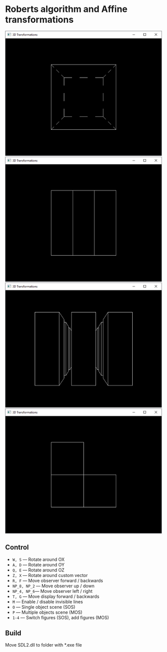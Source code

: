 # Roberts algorithm and Affine transformations
![Roberts algorithm and Affine transformations demo](https://raw.githubusercontent.com/Kupilif/SDL2-3D-Transformations/master/Figure1.GIF)
![Roberts algorithm and Affine transformations demo](https://raw.githubusercontent.com/Kupilif/SDL2-3D-Transformations/master/Figure2.GIF)
![Roberts algorithm and Affine transformations demo](https://raw.githubusercontent.com/Kupilif/SDL2-3D-Transformations/master/Figure3.GIF)
![Roberts algorithm and Affine transformations demo](https://raw.githubusercontent.com/Kupilif/SDL2-3D-Transformations/master/Figure4.GIF)
## Control
- `W, S` — Rotate around OX
- `A, D` — Rotate around OY
- `Q, E` — Rotate around OZ
- `Z, X` — Rotate around custom vector
- `R, F` — Move observer forward / backwards
- `NP_8, NP_2` — Move observer up / down
- `NP_4, NP_6`— Move observer left / right
- `T, G` — Move display forward / backwards
- `M` — Enable / disable invisible lines
- `O` — Single object scene (SOS)
- `P` — Multiple objects scene (MOS)
- `1-4` — Switch figures (SOS), add figures (MOS)
## Build
Move SDL2.dll to folder with *.exe file